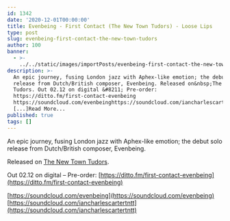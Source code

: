 ```yaml
---
id: 1342
date: '2020-12-01T00:00:00'
title: Evenbeing - First Contact (The New Town Tudors) - Loose Lips
type: post
slug: evenbeing-first-contact-the-new-town-tudors
author: 100
banner:
  - >-
    ../../static/images/importPosts/evenbeing-first-contact-the-new-town-tudors/image1342.jpeg
description: >-
  An epic journey, fusing London jazz with Aphex-like emotion; the debut solo
  release from Dutch/British composer, Evenbeing. Released on&nbsp;The New Town
  Tudors. Out 02.12 on digital &#8211; Pre-order:
  https://ditto.fm/first-contact-evenbeing
  https://soundcloud.com/evenbeinghttps://soundcloud.com/iancharlescartertntt
  [...]Read More...
published: true
tags: []
---
```

An epic journey, fusing London jazz with Aphex-like emotion; the debut solo release from Dutch/British composer, Evenbeing.

Released on [The New Town Tudors](https://www.facebook.com/thenewtowntudors/).

Out 02.12 on digital – Pre-order: [](https://slipperysounds.bandcamp.com/album/ss003-equus-rehd-raw-uncut)[](https://ditto.fm/first-contact-evenbeing)[https://ditto.fm/first-contact-evenbeing](https://ditto.fm/first-contact-evenbeing)

[https://soundcloud.com/evenbeing](https://soundcloud.com/evenbeing)  
[https://soundcloud.com/iancharlescartertntt](https://soundcloud.com/iancharlescartertntt)